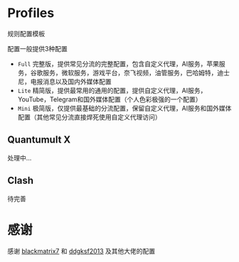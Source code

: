 # Profiles

规则配置模板

配置一般提供3种配置

- `Full` 完整版，提供常见分流的完整配置，包含自定义代理，AI服务，苹果服务，谷歌服务，微软服务，游戏平台，奈飞视频，油管服务，巴哈姆特，迪士尼，电报消息以及国内外媒体配置
- `Lite` 精简版，提供最常用的通用的配置，提供自定义代理，AI服务，YouTube，Telegram和国外媒体配置（个人色彩极强的一个配置）
- `Mini` 极简版，仅提供最基础的分流配置，保留自定义代理，AI服务和国外媒体配置（其他常见分流直接焊死使用自定义代理访问）

## Quantumult X

处理中...

## Clash

待完善

# 感谢

感谢 [blackmatrix7](https://github.com/blackmatrix7) 和 [ddgksf2013](https://github.com/ddgksf2013) 及其他大佬的配置
